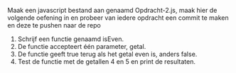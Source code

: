 Maak een javascript bestand aan genaamd Opdracht-2.js, maak hier de volgende oefening in en probeer van iedere opdracht een commit te maken en deze te pushen naar de repo

1) Schrijf een functie genaamd isEven.
2) De functie accepteert één parameter, getal.
3) De functie geeft true terug als het getal even is, anders false.
4) Test de functie met de getallen 4 en 5 en print de resultaten.